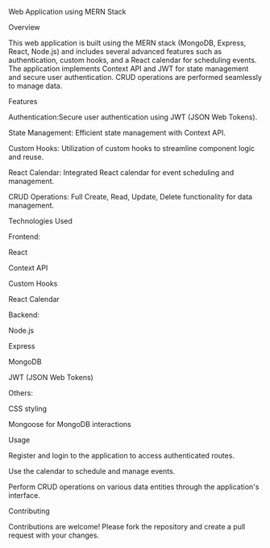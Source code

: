 Web Application using MERN Stack


Overview

This web application is built using the MERN stack (MongoDB, Express, React, Node.js) and includes several advanced features such as authentication, custom hooks, and a React calendar for scheduling events. The application implements Context API and JWT for state management and secure user authentication. CRUD operations are performed seamlessly to manage data.



Features

Authentication:Secure user authentication using JWT (JSON Web Tokens).

State Management: Efficient state management with Context API.

Custom Hooks: Utilization of custom hooks to streamline component logic and reuse.

React Calendar: Integrated React calendar for event scheduling and management.

CRUD Operations: Full Create, Read, Update, Delete functionality for data management.



Technologies Used

Frontend:

React

Context API

Custom Hooks

React Calendar


Backend:

Node.js

Express

MongoDB

JWT (JSON Web Tokens)


Others:

CSS styling

Mongoose for MongoDB interactions


Usage

Register and login to the application to access authenticated routes.

Use the calendar to schedule and manage events.

Perform CRUD operations on various data entities through the application's interface.

Contributing

Contributions are welcome! Please fork the repository and create a pull request with your changes.
